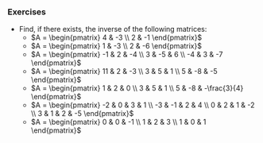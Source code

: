 ### Exercises

- Find, if there exists, the inverse of the following matrices:
  - $A = \begin{pmatrix} 4 & -3 \\ 2 & -1 \end{pmatrix}$
  - $A = \begin{pmatrix} 1 & -3 \\ 2 & -6 \end{pmatrix}$
  - $A = \begin{pmatrix} -1 & 2 & -4 \\ 3 & -5 & 6 \\ -4 & 3 & -7 \end{pmatrix}$
  - $A = \begin{pmatrix} 11 & 2 & -3 \\ 3 & 5 & 1 \\ 5 & -8 & -5 \end{pmatrix}$
  - $A = \begin{pmatrix} 1 & 2 & 0 \\ 3 & 5 & 1 \\ 5 & -8 & -\frac{3}{4} \end{pmatrix}$
  - $A = \begin{pmatrix} -2 & 0 & 3 & 1 \\ -3 & -1 & 2 & 4 \\ 0 & 2 & 1 & -2 \\ 3 & 1 & 2 & -5 \end{pmatrix}$
  - $A = \begin{pmatrix} 0 & 0 & -1 \\ 1 & 2 & 3 \\ 1 & 0 & 1 \end{pmatrix}$